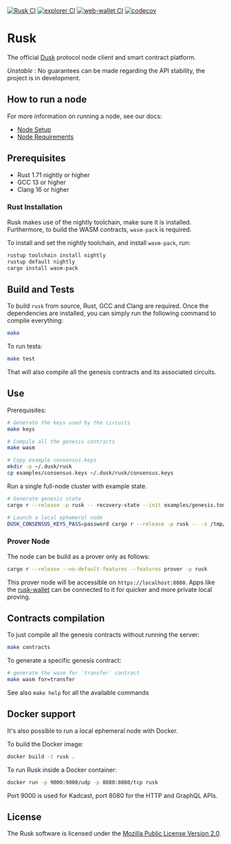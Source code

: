 [![Rusk CI](https://github.com/dusk-network/rusk/actions/workflows/rusk_ci.yml/badge.svg)](https://github.com/dusk-network/rusk/actions/workflows/rusk_ci.yml)
[![explorer CI](https://github.com/dusk-network/rusk/actions/workflows/explorer_ci.yml/badge.svg)](https://github.com/dusk-network/rusk/actions/workflows/explorer_ci.yml)
[![web-wallet CI](https://github.com/dusk-network/rusk/actions/workflows/webwallet_ci.yml/badge.svg)](https://github.com/dusk-network/rusk/actions/workflows/webwallet_ci.yml)
[![codecov](https://codecov.io/gh/dusk-network/rusk/branch/master/graph/badge.svg)](https://codecov.io/gh/dusk-network/rusk)

# Rusk

The official [Dusk](https://dusk.network/) protocol node client and smart contract platform.

_Unstable_ : No guarantees can be made regarding the API stability, the project
is in development.

## How to run a node

For more information on running a node, see our docs: 
- [Node Setup](https://docs.dusk.network/getting-started/node-setup/overview)
- [Node Requirements](https://docs.dusk.network/getting-started/node-setup/node-requirements)

## Prerequisites

- Rust 1.71 nightly or higher
- GCC 13 or higher
- Clang 16 or higher

### Rust Installation

Rusk makes use of the nightly toolchain, make sure it is installed. Furthermore, to build the WASM contracts, `wasm-pack` is required.

To install and set the nightly toolchain, and install `wasm-pack`, run:
```bash
rustup toolchain install nightly
rustup default nightly
cargo install wasm-pack
```

## Build and Tests

To build `rusk` from source, Rust, GCC and Clang are required. Once the dependencies are installed, you can simply run the following command to compile everything:

```bash
make
```

To run tests:

```bash
make test
```

That will also compile all the genesis contracts and its associated circuits.

## Use

Prerequisites:

```bash
# Generate the keys used by the circuits
make keys

# Compile all the genesis contracts
make wasm

# Copy example consensus.keys
mkdir -p ~/.dusk/rusk
cp examples/consensus.keys ~/.dusk/rusk/consensus.keys
```

Run a single full-node cluster with example state.

```bash
# Generate genesis state
cargo r --release -p rusk -- recovery-state --init examples/genesis.toml -o /tmp/example.state

# Launch a local ephemeral node
DUSK_CONSENSUS_KEYS_PASS=password cargo r --release -p rusk -- -s /tmp/example.state
```

### Prover Node

The node can be build as a prover only as follows:
```bash
cargo r --release --no-default-features --features prover -p rusk
```

This prover node will be accessible on `https://localhost:8080`. Apps like the [rusk-wallet](https://github.com/dusk-network/rusk/tree/master/rusk-wallet) can be connected to it for quicker and more private local proving.

## Contracts compilation

To just compile all the genesis contracts without running the server:

```bash
make contracts
```

To generate a specific genesis contract:

```bash
# generate the wasm for `transfer` contract
make wasm for=transfer
```

See also `make help` for all the available commands

## Docker support

It's also possible to run a local ephemeral node with Docker.

To build the Docker image:

```bash
docker build -t rusk .
```

To run Rusk inside a Docker container:

```bash
docker run -p 9000:9000/udp -p 8080:8080/tcp rusk
```

Port 9000 is used for Kadcast, port 8080 for the HTTP and GraphQL APIs.

## License

The Rusk software is licensed under the [Mozilla Public License Version 2.0](./LICENSE).
